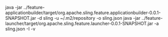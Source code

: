 java -jar ../feature-applicationbuilder/target/org.apache.sling.feature.applicationbuilder-0.0.1-SNAPSHOT.jar -d sling -u ~/.m2/repository -o sling.json
java -jar ../feature-launcher/target/org.apache.sling.feature.launcher-0.0.1-SNAPSHOT.jar -a sling.json -I -v
